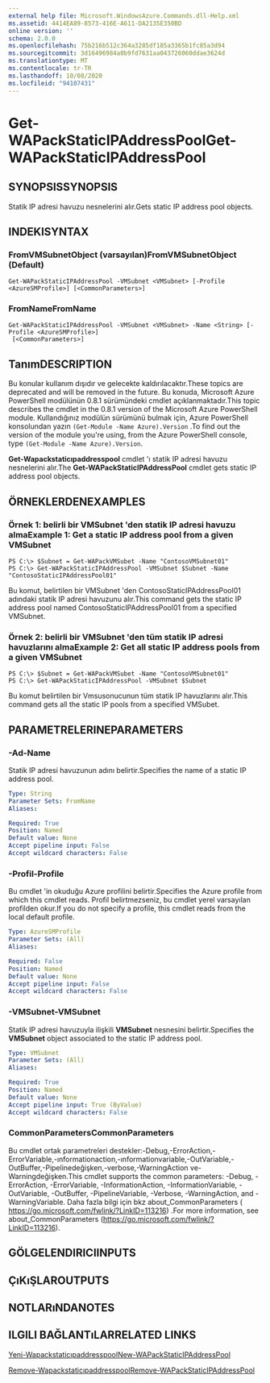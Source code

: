 ```yaml
---
external help file: Microsoft.WindowsAzure.Commands.dll-Help.xml
ms.assetid: 4414EA89-8573-416E-A611-DA2135E350BD
online version: ''
schema: 2.0.0
ms.openlocfilehash: 75b216b512c364a3285df185a3365b1fc85a3d94
ms.sourcegitcommit: 3d16496984a0b9fd7631aa043726060ddae3624d
ms.translationtype: MT
ms.contentlocale: tr-TR
ms.lasthandoff: 10/08/2020
ms.locfileid: "94107431"
---
```

# <span data-ttu-id="323b5-101">Get-WAPackStaticIPAddressPool</span><span class="sxs-lookup"><span data-stu-id="323b5-101">Get-WAPackStaticIPAddressPool</span></span>

## <span data-ttu-id="323b5-102">SYNOPSIS</span><span class="sxs-lookup"><span data-stu-id="323b5-102">SYNOPSIS</span></span>
<span data-ttu-id="323b5-103">Statik IP adresi havuzu nesnelerini alır.</span><span class="sxs-lookup"><span data-stu-id="323b5-103">Gets static IP address pool objects.</span></span>

## <span data-ttu-id="323b5-104">INDEKI</span><span class="sxs-lookup"><span data-stu-id="323b5-104">SYNTAX</span></span>

### <span data-ttu-id="323b5-105">FromVMSubnetObject (varsayılan)</span><span class="sxs-lookup"><span data-stu-id="323b5-105">FromVMSubnetObject (Default)</span></span>
```
Get-WAPackStaticIPAddressPool -VMSubnet <VMSubnet> [-Profile <AzureSMProfile>] [<CommonParameters>]
```

### <span data-ttu-id="323b5-106">FromName</span><span class="sxs-lookup"><span data-stu-id="323b5-106">FromName</span></span>
```
Get-WAPackStaticIPAddressPool -VMSubnet <VMSubnet> -Name <String> [-Profile <AzureSMProfile>]
 [<CommonParameters>]
```

## <span data-ttu-id="323b5-107">Tanım</span><span class="sxs-lookup"><span data-stu-id="323b5-107">DESCRIPTION</span></span>
<span data-ttu-id="323b5-108">Bu konular kullanım dışıdır ve gelecekte kaldırılacaktır.</span><span class="sxs-lookup"><span data-stu-id="323b5-108">These topics are deprecated and will be removed in the future.</span></span>
<span data-ttu-id="323b5-109">Bu konuda, Microsoft Azure PowerShell modülünün 0.8.1 sürümündeki cmdlet açıklanmaktadır.</span><span class="sxs-lookup"><span data-stu-id="323b5-109">This topic describes the cmdlet in the 0.8.1 version of the Microsoft Azure PowerShell module.</span></span>
<span data-ttu-id="323b5-110">Kullandığınız modülün sürümünü bulmak için, Azure PowerShell konsolundan yazın `(Get-Module -Name Azure).Version` .</span><span class="sxs-lookup"><span data-stu-id="323b5-110">To find out the version of the module you're using, from the Azure PowerShell console, type `(Get-Module -Name Azure).Version`.</span></span>

<span data-ttu-id="323b5-111">**Get-Wapackstaticıpaddresspool** cmdlet 'ı statik IP adresi havuzu nesnelerini alır.</span><span class="sxs-lookup"><span data-stu-id="323b5-111">The **Get-WAPackStaticIPAddressPool** cmdlet gets static IP address pool objects.</span></span>

## <span data-ttu-id="323b5-112">ÖRNEKLERDEN</span><span class="sxs-lookup"><span data-stu-id="323b5-112">EXAMPLES</span></span>

### <span data-ttu-id="323b5-113">Örnek 1: belirli bir VMSubnet 'den statik IP adresi havuzu alma</span><span class="sxs-lookup"><span data-stu-id="323b5-113">Example 1: Get a static IP address pool from a given VMSubnet</span></span>
```
PS C:\> $Subnet = Get-WAPackVMSubet -Name "ContosoVMSubnet01"
PS C:\> Get-WAPackStaticIPAddressPool -VMSubnet $Subnet -Name "ContosoStaticIPAddressPool01"
```

<span data-ttu-id="323b5-114">Bu komut, belirtilen bir VMSubnet 'den ContosoStaticIPAddressPool01 adındaki statik IP adresi havuzunu alır.</span><span class="sxs-lookup"><span data-stu-id="323b5-114">This command gets the static IP address pool named ContosoStaticIPAddressPool01 from a specified VMSubnet.</span></span>

### <span data-ttu-id="323b5-115">Örnek 2: belirli bir VMSubnet 'den tüm statik IP adresi havuzlarını alma</span><span class="sxs-lookup"><span data-stu-id="323b5-115">Example 2: Get all static IP address pools from a given VMSubnet</span></span>
```
PS C:\> $Subnet = Get-WAPackVMSubet -Name "ContosoVMSubnet01"
PS C:\> Get-WAPackStaticIPAddressPool -VMSubnet $Subnet
```

<span data-ttu-id="323b5-116">Bu komut belirtilen bir Vmsusonucunun tüm statik IP havuzlarını alır.</span><span class="sxs-lookup"><span data-stu-id="323b5-116">This command gets all the static IP pools from a specified VMSubet.</span></span>

## <span data-ttu-id="323b5-117">PARAMETRELERINE</span><span class="sxs-lookup"><span data-stu-id="323b5-117">PARAMETERS</span></span>

### <span data-ttu-id="323b5-118">-Ad</span><span class="sxs-lookup"><span data-stu-id="323b5-118">-Name</span></span>
<span data-ttu-id="323b5-119">Statik IP adresi havuzunun adını belirtir.</span><span class="sxs-lookup"><span data-stu-id="323b5-119">Specifies the name of a static IP address pool.</span></span>

```yaml
Type: String
Parameter Sets: FromName
Aliases:

Required: True
Position: Named
Default value: None
Accept pipeline input: False
Accept wildcard characters: False
```

### <span data-ttu-id="323b5-120">-Profil</span><span class="sxs-lookup"><span data-stu-id="323b5-120">-Profile</span></span>
<span data-ttu-id="323b5-121">Bu cmdlet 'in okuduğu Azure profilini belirtir.</span><span class="sxs-lookup"><span data-stu-id="323b5-121">Specifies the Azure profile from which this cmdlet reads.</span></span>
<span data-ttu-id="323b5-122">Profil belirtmezseniz, bu cmdlet yerel varsayılan profilden okur.</span><span class="sxs-lookup"><span data-stu-id="323b5-122">If you do not specify a profile, this cmdlet reads from the local default profile.</span></span>

```yaml
Type: AzureSMProfile
Parameter Sets: (All)
Aliases:

Required: False
Position: Named
Default value: None
Accept pipeline input: False
Accept wildcard characters: False
```

### <span data-ttu-id="323b5-123">-VMSubnet</span><span class="sxs-lookup"><span data-stu-id="323b5-123">-VMSubnet</span></span>
<span data-ttu-id="323b5-124">Statik IP adresi havuzuyla ilişkili **VMSubnet** nesnesini belirtir.</span><span class="sxs-lookup"><span data-stu-id="323b5-124">Specifies the **VMSubnet** object associated to the static IP address pool.</span></span>

```yaml
Type: VMSubnet
Parameter Sets: (All)
Aliases:

Required: True
Position: Named
Default value: None
Accept pipeline input: True (ByValue)
Accept wildcard characters: False
```

### <span data-ttu-id="323b5-125">CommonParameters</span><span class="sxs-lookup"><span data-stu-id="323b5-125">CommonParameters</span></span>
<span data-ttu-id="323b5-126">Bu cmdlet ortak parametreleri destekler:-Debug,-ErrorAction,-ErrorVariable,-ınformationaction,-ınformationvariable,-OutVariable,-OutBuffer,-Pipelinedeğişken,-verbose,-WarningAction ve-Warningdeğişken.</span><span class="sxs-lookup"><span data-stu-id="323b5-126">This cmdlet supports the common parameters: -Debug, -ErrorAction, -ErrorVariable, -InformationAction, -InformationVariable, -OutVariable, -OutBuffer, -PipelineVariable, -Verbose, -WarningAction, and -WarningVariable.</span></span> <span data-ttu-id="323b5-127">Daha fazla bilgi için bkz about_CommonParameters ( https://go.microsoft.com/fwlink/?LinkID=113216) .</span><span class="sxs-lookup"><span data-stu-id="323b5-127">For more information, see about_CommonParameters (https://go.microsoft.com/fwlink/?LinkID=113216).</span></span>

## <span data-ttu-id="323b5-128">GÖLGELENDIRICI</span><span class="sxs-lookup"><span data-stu-id="323b5-128">INPUTS</span></span>

## <span data-ttu-id="323b5-129">ÇıKıŞLAR</span><span class="sxs-lookup"><span data-stu-id="323b5-129">OUTPUTS</span></span>

## <span data-ttu-id="323b5-130">NOTLARıNDA</span><span class="sxs-lookup"><span data-stu-id="323b5-130">NOTES</span></span>

## <span data-ttu-id="323b5-131">ILGILI BAĞLANTıLAR</span><span class="sxs-lookup"><span data-stu-id="323b5-131">RELATED LINKS</span></span>

[<span data-ttu-id="323b5-132">Yeni-Wapackstaticıpaddresspool</span><span class="sxs-lookup"><span data-stu-id="323b5-132">New-WAPackStaticIPAddressPool</span></span>](./New-WAPackStaticIPAddressPool.md)

[<span data-ttu-id="323b5-133">Remove-Wapackstaticıpaddresspool</span><span class="sxs-lookup"><span data-stu-id="323b5-133">Remove-WAPackStaticIPAddressPool</span></span>](./Remove-WAPackStaticIPAddressPool.md)


